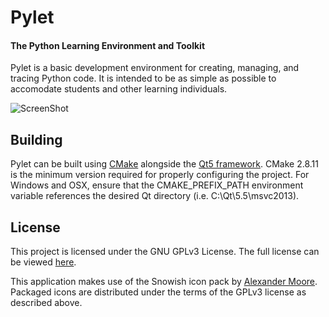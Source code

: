 # Pylet
#### The Python Learning Environment and Toolkit

Pylet is a basic development environment for creating, managing, and tracing Python code. It is intended to be as simple as possible to accomodate students and other learning individuals.

![ScreenShot](http://i.imgur.com/Y9UryfG.png)

## Building
Pylet can be built using [CMake](http://www.cmake.org/download/) alongside the [Qt5 framework](http://www.qt.io/download/). CMake 2.8.11 is the minimum version required for properly configuring the project. For Windows and OSX, ensure that the CMAKE_PREFIX_PATH environment variable references the desired Qt directory (i.e. C:\Qt\5.5\msvc2013\).

## License
This project is licensed under the GNU GPLv3 License.
The full license can be viewed [here](LICENSE).

This application makes use of the Snowish icon pack by [Alexander Moore](http://sa-ki.deviantart.com/). Packaged icons are distributed under the terms of the GPLv3 license as described above.
